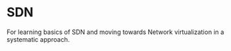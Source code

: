 # SDN
For learning basics of SDN and moving towards Network virtualization in a systematic approach.
